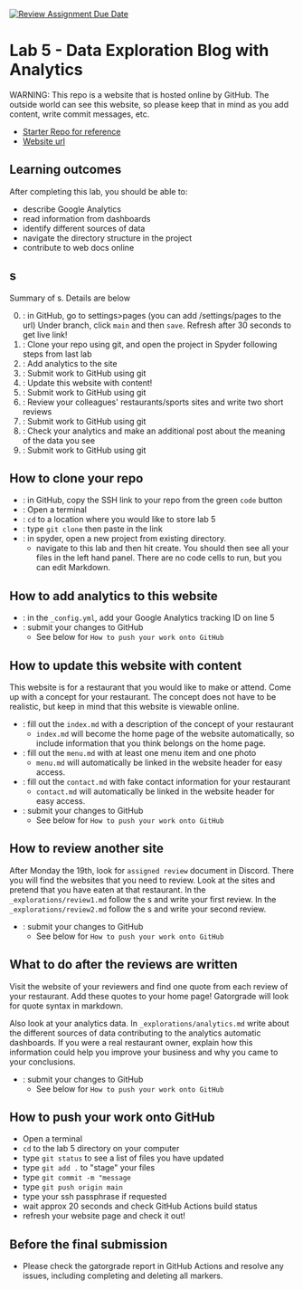 [![Review Assignment Due Date](https://classroom.github.com/assets/deadline-readme-button-24ddc0f5d75046c5622901739e7c5dd533143b0c8e959d652212380cedb1ea36.svg)](https://classroom.github.com/a/RbaYQTOJ)
# Lab 5 - Data Exploration Blog with Analytics

WARNING: This repo is a website that is hosted online by GitHub. The outside
world can see this website, so please keep that in mind as you add
content, write commit messages, etc.

- [Starter Repo for reference](https://github.com/allegheny-college-cmpsc-105-spring-2024/lab05-resto-starter)
- [Website url](https://allegheny-college-cmpsc-105-spring-2024.github.io/lab05-resto-starter/)

## Learning outcomes

After completing this lab, you should be able to:

- describe Google Analytics
- read information from dashboards
- identify different sources of data
- navigate the directory structure in the project
- contribute to web docs online

## s

Summary of s. Details are below

0. : in GitHub, go to settings>pages (you can add /settings/pages to the url)
   Under branch, click  `main` and then `save`. Refresh after 30 seconds to get live link!
1. : Clone your repo using git, and open the project in Spyder
   following steps from last lab
2. : Add analytics to the site
3. : Submit work to GitHub using git
4. : Update this website with content!
5. : Submit work to GitHub using git
6. : Review your colleagues' restaurants/sports sites and write two short reviews
7. : Submit work to GitHub using git
8. : Check your analytics and make an additional post about the meaning of the data you see
9. : Submit work to GitHub using git

## How to clone your repo

- : in GitHub, copy the SSH link to your repo from the green `code` button
- : Open a terminal
- : `cd` to a location where you would like to store lab 5
- : type `git clone` then paste in the link
- : in spyder, open a new project from existing directory.
  - navigate to this lab and then hit create. You should then see all your files
    in the left hand panel. There are no code cells to run, but you can edit
    Markdown.

## How to add analytics to this website

- : in the `_config.yml`, add your Google Analytics tracking ID on line 5
- : submit your changes to GitHub
  - See below for `How to push your work onto GitHub`

## How to update this website with content

This website is for a restaurant that you would like to make or attend.
Come up with a concept for your restaurant. The concept does not have to be
realistic, but keep in mind that this website is viewable online.

- : fill out the `index.md` with a description of the concept of your restaurant
  - `index.md` will become the home page of the website automatically, so include
    information that you think belongs on the home page.
- : fill out the `menu.md` with at least one menu item and one photo
  - `menu.md` will automatically be linked in the website header for easy access.
- : fill out the `contact.md` with fake contact information for your restaurant
  - `contact.md` will automatically be linked in the website header for easy access.
- : submit your changes to GitHub
  - See below for `How to push your work onto GitHub`

## How to review another site

After Monday the 19th, look for `assigned review` document in Discord.
There you will find the websites that you need to review. Look at the sites and pretend
that you have eaten at that restaurant. In the `_explorations/review1.md` follow the
s and write your first review. In the `_explorations/review2.md` follow the s
and write your second review.

- : submit your changes to GitHub
  - See below for `How to push your work onto GitHub`

## What to do after the reviews are written

Visit the website of your reviewers and find one quote from each review of
your restaurant. Add these quotes to your home page! Gatorgrade will look
for quote syntax in markdown.

Also look at your analytics data. In `_explorations/analytics.md` write about the
different sources of data contributing to the analytics automatic dashboards.
If you were a real restaurant owner, explain how this information could help
you improve your business and why you came to your conclusions.

- : submit your changes to GitHub
  - See below for `How to push your work onto GitHub`

## How to push your work onto GitHub

- Open a terminal
- `cd` to the lab 5 directory on your computer
- type `git status` to see a list of files you have updated
- type `git add .` to "stage" your files
- type `git commit -m "message`
- type `git push origin main`
- type your ssh passphrase if requested
- wait approx 20 seconds and check GitHub Actions build status
- refresh your website page and check it out!

## Before the final submission

- Please check the gatorgrade report in GitHub Actions and resolve
  any issues, including completing and deleting all  markers.
